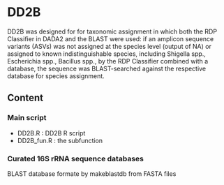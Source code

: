 # DD2B

DD2B was designed for for taxonomic assignment in which both the RDP Classifier in DADA2 and the BLAST were used: if an amplicon sequence variants (ASVs) was not assigned at the species level (output of NA) or assigned to known indistinguishable species, including Shigella spp., Escherichia spp., Bacillus spp., by the RDP Classifier combined with a database, the sequence was BLAST-searched against the respective database for species assignment. 

## Content
### Main script
- DD2B.R : DD2B R script
- DD2B_fun.R : the subfunction 
### Curated 16S rRNA sequence databases 
BLAST database formate by makeblastdb from FASTA files







